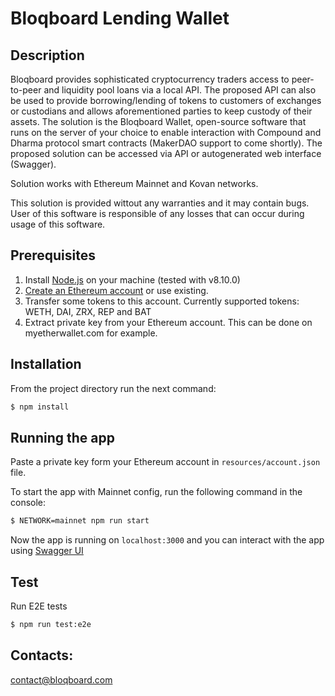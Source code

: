 # Bloqboard Lending Wallet

## Description
Bloqboard provides sophisticated cryptocurrency traders access to peer-to-peer and liquidity pool loans via a local API. The proposed API can also be used to provide borrowing/lending of tokens to customers of exchanges or custodians and allows aforementioned parties to keep custody of their assets. The solution is the Bloqboard Wallet, open-source software that runs on the server of your choice to enable interaction with Compound and Dharma protocol smart contracts (MakerDAO support to come shortly). The proposed solution can be accessed via API or autogenerated web interface (Swagger).

Solution works with Ethereum Mainnet and Kovan networks.

This solution is provided wittout any warranties and it may contain bugs. User of this software is responsible of any losses that can occur during usage of this software.

## Prerequisites
1. Install [Node.js](https://nodejs.org/en/) on your machine (tested with v8.10.0)
2. [Create an Ethereum account](https://www.myetherwallet.com/) or use existing.
3. Transfer some tokens to this account. Currently supported tokens: WETH, DAI, ZRX, REP and BAT
4. Extract private key from your Ethereum account. This can be done on myetherwallet.com for example.

## Installation
From the project directory run the next command:
```bash
$ npm install
```

## Running the app

Paste a private key form your Ethereum account in `resources/account.json` file.

To start the app with Mainnet config, run the following command in the console:

```bash
$ NETWORK=mainnet npm run start
```

Now the app is running on `localhost:3000` and you can interact with the app using [Swagger UI](http://localhost:3000/api/)

## Test

Run E2E tests
```bash
$ npm run test:e2e
```

## Contacts:
contact@bloqboard.com
